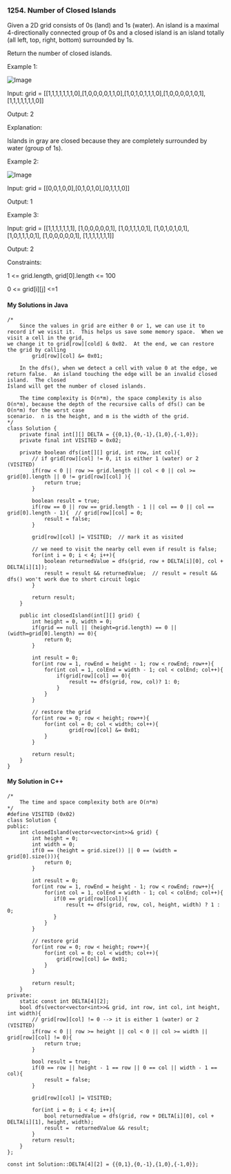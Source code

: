 ### 1254. Number of Closed Islands

Given a 2D grid consists of 0s (land) and 1s (water).  An island is a maximal 4-directionally connected group of 0s and a closed island is an island totally (all left, top, right, bottom) surrounded by 1s.

Return the number of closed islands.

 

Example 1:

![Image](https://assets.leetcode.com/uploads/2019/10/31/sample_3_1610.png)

Input: grid = [[1,1,1,1,1,1,1,0],[1,0,0,0,0,1,1,0],[1,0,1,0,1,1,1,0],[1,0,0,0,0,1,0,1],[1,1,1,1,1,1,1,0]]

Output: 2

Explanation: 

Islands in gray are closed because they are completely surrounded by water (group of 1s).


Example 2:

![Image](https://assets.leetcode.com/uploads/2019/10/31/sample_4_1610.png)

Input: grid = [[0,0,1,0,0],[0,1,0,1,0],[0,1,1,1,0]]

Output: 1


Example 3:

Input: grid = [[1,1,1,1,1,1,1],
               [1,0,0,0,0,0,1],
               [1,0,1,1,1,0,1],
               [1,0,1,0,1,0,1],
               [1,0,1,1,1,0,1],
               [1,0,0,0,0,0,1],
               [1,1,1,1,1,1,1]]

Output: 2
 

Constraints:

1 <= grid.length, grid[0].length <= 100

0 <= grid[i][j] <=1


#### My Solutions in Java
```
/*
    Since the values in grid are either 0 or 1, we can use it to record if we visit it.  This helps us save some memory space.  When we visit a cell in the grid, 
we change it to grid[row][cold] & 0x02.  At the end, we can restore the grid by calling
        grid[row][col] &= 0x01;
    
    In the dfs(), when we detect a cell with value 0 at the edge, we return false.  An island touching the edge will be an invalid closed island.  The closed
Island will get the number of closed islands.
    
    The time complexity is O(n*m), the space complexity is also O(n*m), because the depth of the recursive calls of dfs() can be O(n*m) for the worst case
scenario.  n is the height, and m is the width of the grid.
*/
class Solution {
    private final int[][] DELTA = {{0,1},{0,-1},{1,0},{-1,0}};
    private final int VISITED = 0x02;
    
    private boolean dfs(int[][] grid, int row, int col){
        // if grid[row][col] != 0, it is either 1 (water) or 2 (VISITED)
        if(row < 0 || row >= grid.length || col < 0 || col >= grid[0].length || 0 != grid[row][col] ){
            return true;
        }
        
        boolean result = true;
        if(row == 0 || row == grid.length - 1 || col == 0 || col == grid[0].length - 1){  // grid[row][col] = 0;
            result = false;
        }
        
        grid[row][col] |= VISITED;  // mark it as visited
        
        // we need to visit the nearby cell even if result is false;
        for(int i = 0; i < 4; i++){
            boolean returnedValue = dfs(grid, row + DELTA[i][0], col + DELTA[i][1]);
            result = result && returnedValue;  // result = result && dfs() won't work due to short circuit logic
        }
        
        return result;
    }
    
    public int closedIsland(int[][] grid) {
        int height = 0, width = 0;
        if(grid == null || (height=grid.length) == 0 || (width=grid[0].length) == 0){
            return 0;
        }
        
        int result = 0;
        for(int row = 1, rowEnd = height - 1; row < rowEnd; row++){
            for(int col = 1, colEnd = width - 1; col < colEnd; col++){
                if(grid[row][col] == 0){
                    result += dfs(grid, row, col)? 1: 0;
                }
            }
        }
        
        // restore the grid
        for(int row = 0; row < height; row++){
            for(int col = 0; col < width; col++){
                    grid[row][col] &= 0x01;
            }
        }
        
        return result;
    }
}
```

#### My Solution in C++
```
/*
    The time and space complexity both are O(n*m)
*/
#define VISITED (0x02)
class Solution {
public:
    int closedIsland(vector<vector<int>>& grid) {
        int height = 0;
        int width = 0;
        if(0 == (height = grid.size()) || 0 == (width = grid[0].size())){
            return 0;
        }
        
        int result = 0;
        for(int row = 1, rowEnd = height - 1; row < rowEnd; row++){
            for(int col = 1, colEnd = width - 1; col < colEnd; col++){
               if(0 == grid[row][col]){
                   result += dfs(grid, row, col, height, width) ? 1 : 0;
               } 
            }
        }
        
        // restore grid
        for(int row = 0; row < height; row++){
            for(int col = 0; col < width; col++){
                grid[row][col] &= 0x01;
            }
        }
        
        return result;
    }
private:
    static const int DELTA[4][2];
    bool dfs(vector<vector<int>>& grid, int row, int col, int height, int width){
        // grid[row][col] != 0 --> it is either 1 (water) or 2 (VISITED)
        if(row < 0 || row >= height || col < 0 || col >= width || grid[row][col] != 0){
            return true;   
        }
        
        bool result = true;
        if(0 == row || height - 1 == row || 0 == col || width - 1 == col){
            result = false;
        }
        
        grid[row][col] |= VISITED;
        
        for(int i = 0; i < 4; i++){
            bool returnedValue = dfs(grid, row + DELTA[i][0], col + DELTA[i][1], height, width);
            result =  returnedValue && result;    
        }
        return result;
    }
};

const int Solution::DELTA[4][2] = {{0,1},{0,-1},{1,0},{-1,0}};
```
